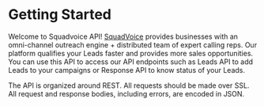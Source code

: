 # Getting Started

Welcome to Squadvoice API! [SquadVoice](https://www.squadvoice.co/) provides businesses with an omni-channel outreach engine + distributed team of expert calling reps. Our platform qualifies your Leads faster and provides more sales opportunities. You can use this API to access our API endpoints such as Leads API to add Leads to your campaigns or Response API to know status of your Leads. 

The API is organized around REST. All requests should be made over SSL. All request and response bodies, including errors, are encoded in JSON.
